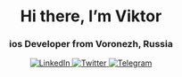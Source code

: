 <div id="header" align="center">
<h1>Hi there, I’m Viktor</h1>
<h3>ios Developer from Voronezh, Russia</h3>
</div>


<div id-"socials" align="center"> <a href="linkedin-url">
<img src="https://img.shields. io/badge/LinkedIn-blue?style=for-the-
badge&logo=linkedin&logoColor=white" alt="LinkedIn" />
</a> <a href="twitter-url">
<img src="https://img. shields. io/badge/Twitter-blue?style=for-the-badge&logo-twitter&logoColor=white" alt="Twitter" />
</a> <a href="telegram-url">
<img src="https://img.shields. io/badge/Telegram-blue?style=for-the-
badge&logo=telegram&logoColor=white" alt="Telegram" />
</a> </div>
<!---
Tesloboy/Tesloboy is a ✨ special ✨ repository because its `README.md` (this file) appears on your GitHub profile.
You can click the Preview link to take a look at your changes.
--->
